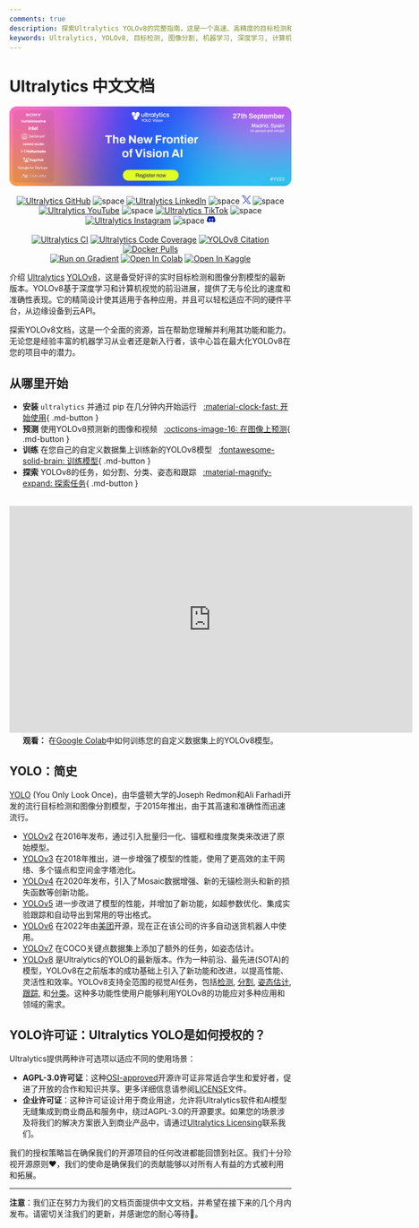 ```yaml
---
comments: true
description: 探索Ultralytics YOLOv8的完整指南，这是一个高速、高精度的目标检测和图像分割模型。包括安装、预测、训练教程等。
keywords: Ultralytics, YOLOv8, 目标检测, 图像分割, 机器学习, 深度学习, 计算机视觉, YOLOv8安装, YOLOv8预测, YOLOv8训练, YOLO历史, YOLO许可
---
```


# Ultralytics 中文文档

<div align="center">
  <p>
    <a href="https://yolovision.ultralytics.com" target="_blank">
    <img width="1024" src="https://raw.githubusercontent.com/ultralytics/assets/main/yolov8/banner-yolov8.png" alt="Ultralytics YOLO banner"></a>
  </p>
  <a href="https://github.com/ultralytics"><img src="https://github.com/ultralytics/assets/raw/main/social/logo-social-github.png" width="3%" alt="Ultralytics GitHub"></a>
  <img src="https://github.com/ultralytics/assets/raw/main/social/logo-transparent.png" width="3%" alt="space">
  <a href="https://www.linkedin.com/company/ultralytics/"><img src="https://github.com/ultralytics/assets/raw/main/social/logo-social-linkedin.png" width="3%" alt="Ultralytics LinkedIn"></a>
  <img src="https://github.com/ultralytics/assets/raw/main/social/logo-transparent.png" width="3%" alt="space">
  <a href="https://twitter.com/ultralytics"><img src="https://github.com/ultralytics/assets/raw/main/social/logo-social-twitter.png" width="3%" alt="Ultralytics Twitter"></a>
  <img src="https://github.com/ultralytics/assets/raw/main/social/logo-transparent.png" width="3%" alt="space">
  <a href="https://youtube.com/ultralytics"><img src="https://github.com/ultralytics/assets/raw/main/social/logo-social-youtube.png" width="3%" alt="Ultralytics YouTube"></a>
  <img src="https://github.com/ultralytics/assets/raw/main/social/logo-transparent.png" width="3%" alt="space">
  <a href="https://www.tiktok.com/@ultralytics"><img src="https://github.com/ultralytics/assets/raw/main/social/logo-social-tiktok.png" width="3%" alt="Ultralytics TikTok"></a>
  <img src="https://github.com/ultralytics/assets/raw/main/social/logo-transparent.png" width="3%" alt="space">
  <a href="https://www.instagram.com/ultralytics/"><img src="https://github.com/ultralytics/assets/raw/main/social/logo-social-instagram.png" width="3%" alt="Ultralytics Instagram"></a>
  <img src="https://github.com/ultralytics/assets/raw/main/social/logo-transparent.png" width="3%" alt="space">
  <a href="https://ultralytics.com/discord"><img src="https://github.com/ultralytics/assets/raw/main/social/logo-social-discord.png" width="3%" alt="Ultralytics Discord"></a>
  <br>
  <br>
  <a href="https://github.com/ultralytics/ultralytics/actions/workflows/ci.yaml"><img src="https://github.com/ultralytics/ultralytics/actions/workflows/ci.yaml/badge.svg" alt="Ultralytics CI"></a>
  <a href="https://codecov.io/github/ultralytics/ultralytics"><img src="https://codecov.io/github/ultralytics/ultralytics/branch/main/graph/badge.svg?token=HHW7IIVFVY" alt="Ultralytics Code Coverage"></a>
  <a href="https://zenodo.org/badge/latestdoi/264818686"><img src="https://zenodo.org/badge/264818686.svg" alt="YOLOv8 Citation"></a>
  <a href="https://hub.docker.com/r/ultralytics/ultralytics"><img src="https://img.shields.io/docker/pulls/ultralytics/ultralytics?logo=docker" alt="Docker Pulls"></a>
  <br>
  <a href="https://console.paperspace.com/github/ultralytics/ultralytics"><img src="https://assets.paperspace.io/img/gradient-badge.svg" alt="Run on Gradient"/></a>
  <a href="https://colab.research.google.com/github/ultralytics/ultralytics/blob/main/examples/tutorial.ipynb"><img src="https://colab.research.google.com/assets/colab-badge.svg" alt="Open In Colab"></a>
  <a href="https://www.kaggle.com/ultralytics/yolov8"><img src="https://kaggle.com/static/images/open-in-kaggle.svg" alt="Open In Kaggle"></a>
</div>

介绍 [Ultralytics](https://ultralytics.com) [YOLOv8](https://github.com/ultralytics/ultralytics)，这是备受好评的实时目标检测和图像分割模型的最新版本。YOLOv8基于深度学习和计算机视觉的前沿进展，提供了无与伦比的速度和准确性表现。它的精简设计使其适用于各种应用，并且可以轻松适应不同的硬件平台，从边缘设备到云API。

探索YOLOv8文档，这是一个全面的资源，旨在帮助您理解并利用其功能和能力。无论您是经验丰富的机器学习从业者还是新入行者，该中心旨在最大化YOLOv8在您的项目中的潜力。

## 从哪里开始

- **安装** `ultralytics` 并通过 pip 在几分钟内开始运行 &nbsp; [:material-clock-fast: 开始使用](quickstart.md){ .md-button }
- **预测** 使用YOLOv8预测新的图像和视频 &nbsp; [:octicons-image-16: 在图像上预测](modes/predict.md){ .md-button }
- **训练** 在您自己的自定义数据集上训练新的YOLOv8模型 &nbsp; [:fontawesome-solid-brain: 训练模型](modes/train.md){ .md-button }
- **探索** YOLOv8的任务，如分割、分类、姿态和跟踪 &nbsp; [:material-magnify-expand: 探索任务](tasks/index.md){ .md-button }

<p align="center">
  <br>
  <iframe width="720" height="405" src="https://www.youtube.com/embed/LNwODJXcvt4?si=7n1UvGRLSd9p5wKs"
    title="YouTube video player" frameborder="0"
    allow="accelerometer; autoplay; clipboard-write; encrypted-media; gyroscope; picture-in-picture; web-share"
    allowfullscreen>
  </iframe>
  <br>
  <strong>观看：</strong> 在<a href="https://colab.research.google.com/github/ultralytics/ultralytics/blob/main/examples/tutorial.ipynb" target="_blank">Google Colab</a>中如何训练您的自定义数据集上的YOLOv8模型。
</p>

## YOLO：简史

[YOLO](https://arxiv.org/abs/1506.02640) (You Only Look Once)，由华盛顿大学的Joseph Redmon和Ali Farhadi开发的流行目标检测和图像分割模型，于2015年推出，由于其高速和准确性而迅速流行。

- [YOLOv2](https://arxiv.org/abs/1612.08242) 在2016年发布，通过引入批量归一化、锚框和维度聚类来改进了原始模型。
- [YOLOv3](https://pjreddie.com/media/files/papers/YOLOv3.pdf) 在2018年推出，进一步增强了模型的性能，使用了更高效的主干网络、多个锚点和空间金字塔池化。
- [YOLOv4](https://arxiv.org/abs/2004.10934) 在2020年发布，引入了Mosaic数据增强、新的无锚检测头和新的损失函数等创新功能。
- [YOLOv5](https://github.com/ultralytics/yolov5) 进一步改进了模型的性能，并增加了新功能，如超参数优化、集成实验跟踪和自动导出到常用的导出格式。
- [YOLOv6](https://github.com/meituan/YOLOv6) 在2022年由[美团](https://about.meituan.com/)开源，现在正在该公司的许多自动送货机器人中使用。
- [YOLOv7](https://github.com/WongKinYiu/yolov7) 在COCO关键点数据集上添加了额外的任务，如姿态估计。
- [YOLOv8](https://github.com/ultralytics/ultralytics) 是Ultralytics的YOLO的最新版本。作为一种前沿、最先进(SOTA)的模型，YOLOv8在之前版本的成功基础上引入了新功能和改进，以提高性能、灵活性和效率。YOLOv8支持全范围的视觉AI任务，包括[检测](https://docs.ultralytics.com/tasks/detect/), [分割](https://docs.ultralytics.com/tasks/segment/), [姿态估计](https://docs.ultralytics.com/tasks/pose/), [跟踪](https://docs.ultralytics.com/modes/track/), 和[分类](https://docs.ultralytics.com/tasks/classify/)。这种多功能性使用户能够利用YOLOv8的功能应对多种应用和领域的需求。

## YOLO许可证：Ultralytics YOLO是如何授权的？

Ultralytics提供两种许可选项以适应不同的使用场景：

- **AGPL-3.0许可证**：这种[OSI-approved](https://opensource.org/licenses/)开源许可证非常适合学生和爱好者，促进了开放的合作和知识共享。更多详细信息请参阅[LICENSE](https://github.com/ultralytics/ultralytics/blob/main/LICENSE)文件。
- **企业许可证**：这种许可证设计用于商业用途，允许将Ultralytics软件和AI模型无缝集成到商业商品和服务中，绕过AGPL-3.0的开源要求。如果您的场景涉及将我们的解决方案嵌入到商业产品中，请通过[Ultralytics Licensing](https://ultralytics.com/license)联系我们。

我们的授权策略旨在确保我们的开源项目的任何改进都能回馈到社区。我们十分珍视开源原则❤️，我们的使命是确保我们的贡献能够以对所有人有益的方式被利用和拓展。

---

**注意**：我们正在努力为我们的文档页面提供中文文档，并希望在接下来的几个月内发布。请密切关注我们的更新，并感谢您的耐心等待🙏。
